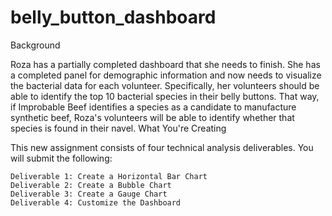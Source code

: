 #  belly_button_dashboard
 
Background

Roza has a partially completed dashboard that she needs to finish. She has a completed panel for demographic information and now needs to visualize the bacterial data for each volunteer. Specifically, her volunteers should be able to identify the top 10 bacterial species in their belly buttons. That way, if Improbable Beef identifies a species as a candidate to manufacture synthetic beef, Roza's volunteers will be able to identify whether that species is found in their navel.
What You're Creating

This new assignment consists of four technical analysis deliverables. You will submit the following:

    Deliverable 1: Create a Horizontal Bar Chart
    Deliverable 2: Create a Bubble Chart
    Deliverable 3: Create a Gauge Chart
    Deliverable 4: Customize the Dashboard
